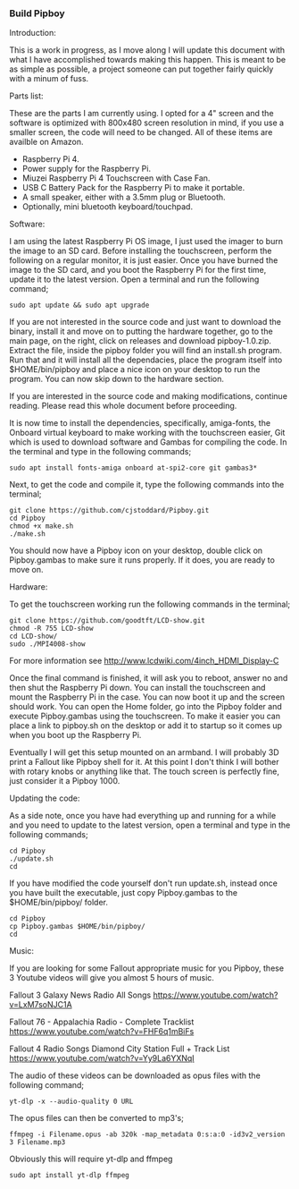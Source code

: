 ### Build Pipboy

Introduction:

This is a work in progress, as I move along I will update this document with what I have accomplished towards making this happen. This is meant to be as simple as possible, a project someone can put together fairly quickly with a minum of fuss.

Parts list:

These are the parts I am currently using. I opted for a 4" screen and the software is optimized with 800x480 screen resolution in mind, if you use a smaller screen, the code will need to be changed. All of these items are availble on Amazon.

- Raspberry Pi 4.
- Power supply for the Raspberry Pi.
- Miuzei Raspberry Pi 4 Touchscreen with Case Fan.
- USB C Battery Pack for the Raspberry Pi to make it portable.
- A small speaker, either with a 3.5mm plug or Bluetooth.
- Optionally, mini bluetooth keyboard/touchpad.

Software:

I am using the latest Raspberry Pi OS image, I just used the imager to burn the image to an SD card. Before installing the touchscreen, perform the following on a regular monitor, it is just easier. Once you have burned the image to the SD card, and you boot the Raspberry Pi for the first time, update it to the latest version. Open a terminal and run the following command;

```
sudo apt update && sudo apt upgrade
```

If you are not interested in the source code and just want to download the binary, install it and move on to putting the hardware together, go to the main page, on the right, click on releases and download pipboy-1.0.zip. Extract the file, inside the pipboy folder you will find an install.sh program. Run that and it will install all the dependacies, place the program itself into $HOME/bin/pipboy and place a nice icon on your desktop to run the program. You can now skip down to the hardware section.

If you are interested in the source code and making modifications, continue reading. Please read this whole document before proceeding.

It is now time to install the dependencies, specifically, amiga-fonts, the Onboard virtual keyboard to make working with the touchscreen easier, Git which is used to download software and Gambas for compiling the code. In the terminal and type in the following commands;

```
sudo apt install fonts-amiga onboard at-spi2-core git gambas3*
```

Next, to get the code and compile it, type the following commands into the terminal;

```
git clone https://github.com/cjstoddard/Pipboy.git
cd Pipboy
chmod +x make.sh
./make.sh
```
You should now have a Pipboy icon on your desktop, double click on Pipboy.gambas to make sure it runs properly. If it does, you are ready to move on.

Hardware:

To get the touchscreen working run the following commands in the terminal;

```
git clone https://github.com/goodtft/LCD-show.git
chmod -R 755 LCD-show
cd LCD-show/
sudo ./MPI4008-show
```
For more information see http://www.lcdwiki.com/4inch_HDMI_Display-C

Once the final command is finished, it will ask you to reboot, answer no and then shut the Raspberry Pi down. You can install the touchscreen and mount the Raspberry Pi in the case. You can now boot it up and the screen should work. You can open the Home folder, go into the Pipboy folder and execute Pipboy.gambas using the touchscreen. To make it easier you can place a link to pipboy.sh on the desktop or add it to startup so it comes up when you boot up the Raspberry Pi.

Eventually I will get this setup mounted on an armband. I will probably 3D print a Fallout like Pipboy shell for it. At this point I don't think I will bother with rotary knobs or anything like that. The touch screen is perfectly fine, just consider it a Pipboy 1000.

Updating the code:

As a side note, once you have had everything up and running for a while and you need to update to the latest version, open a terminal and type in the following commands;

```
cd Pipboy
./update.sh
cd
```

If you have modified the code yourself don't run update.sh, instead once you have built the executable, just copy Pipboy.gambas to the $HOME/bin/pipboy/ folder.

```
cd Pipboy
cp Pipboy.gambas $HOME/bin/pipboy/
cd
```

Music:

If you are looking for some Fallout appropriate music for you Pipboy, these 3 Youtube videos will give you almost 5 hours of music.

Fallout 3 Galaxy News Radio All Songs
https://www.youtube.com/watch?v=LxM7soNJC1A

Fallout 76 - Appalachia Radio - Complete Tracklist
https://www.youtube.com/watch?v=FHF6q1mBiFs

Fallout 4 Radio Songs Diamond City Station Full + Track List
https://www.youtube.com/watch?v=Yy9La6YXNqI

The audio of these videos can be downloaded as opus files with the following command;

```
yt-dlp -x --audio-quality 0 URL
```

The opus files can then be converted to mp3's;

```
ffmpeg -i Filename.opus -ab 320k -map_metadata 0:s:a:0 -id3v2_version 3 Filename.mp3
```

Obviously this will require yt-dlp and ffmpeg

```
sudo apt install yt-dlp ffmpeg
```
